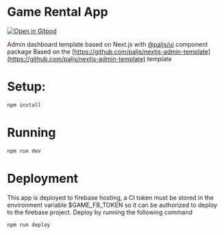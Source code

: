 # Game Rental App

[![Open in Gitpod](https://gitpod.io/button/open-in-gitpod.svg)](https://github.com/uwidcit/game-rental-client)

Admin dashboard template based on Next.js with [@paljs/ui](https://github.com/paljs/ui) component package
Based on the [https://github.com/paljs/nextjs-admin-template](https://github.com/paljs/nextjs-admin-template) template

# Setup:

```bash
npm install
```

# Running

```bash
npm run dev
```

# Deployment
This app is deployed to firebase hosting, a CI token must be stored in the environment variable $GAME_FB_TOKEN so it can be authorized to deploy to the firebase project. Deploy by running the following command

```bash
npm run deploy 
```

